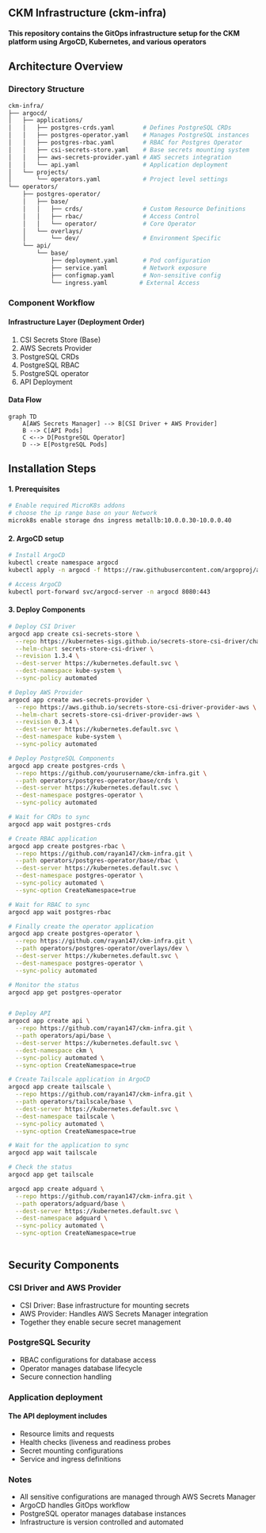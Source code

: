 ## CKM Infrastructure (ckm-infra)

#### This repository contains the GitOps infrastructure setup for the CKM platform using ArgoCD, Kubernetes, and various operators

## Architecture Overview

### Directory Structure

```bash
ckm-infra/
├── argocd/
│   ├── applications/
│   │   ├── postgres-crds.yaml        # Defines PostgreSQL CRDs
│   │   ├── postgres-operator.yaml    # Manages PostgreSQL instances
│   │   ├── postgres-rbac.yaml        # RBAC for Postgres Operator
│   │   ├── csi-secrets-store.yaml    # Base secrets mounting system
│   │   ├── aws-secrets-provider.yaml # AWS secrets integration
│   │   └── api.yaml                  # Application deployment
│   └── projects/
│       └── operators.yaml            # Project level settings
└── operators/
    ├── postgres-operator/
    │   ├── base/
    │   │   ├── crds/                 # Custom Resource Definitions
    │   │   ├── rbac/                 # Access Control
    │   │   └── operator/             # Core Operator
    │   └── overlays/
    │       └── dev/                  # Environment Specific
    └── api/
        └── base/
            ├── deployment.yaml       # Pod configuration
            ├── service.yaml          # Network exposure
            ├── configmap.yaml        # Non-sensitive config
            └── ingress.yaml         # External Access
```

### Component Workflow

#### Infrastructure Layer (Deployment Order)

1. CSI Secrets Store (Base)
2. AWS Secrets Provider
3. PostgreSQL CRDs
4. PostgreSQL RBAC
5. PostgreSQL operator
6. API Deployment

#### Data Flow

```mermaid
graph TD
    A[AWS Secrets Manager] --> B[CSI Driver + AWS Provider]
    B --> C[API Pods]
    C <--> D[PostgreSQL Operator]
    D --> E[PostgreSQL Pods]
```

## Installation Steps

#### 1. Prerequisites

```bash
# Enable required MicroK8s addons
# choose the ip range base on your Network
microk8s enable storage dns ingress metallb:10.0.0.30-10.0.0.40
```

#### 2. ArgoCD setup

```bash
# Install ArgoCD
kubectl create namespace argocd
kubectl apply -n argocd -f https://raw.githubusercontent.com/argoproj/argo-cd/stable/manifests/install.yaml

# Access ArgoCD
kubectl port-forward svc/argocd-server -n argocd 8080:443
```

#### 3. Deploy Components

```bash
# Deploy CSI Driver
argocd app create csi-secrets-store \
  --repo https://kubernetes-sigs.github.io/secrets-store-csi-driver/charts \
  --helm-chart secrets-store-csi-driver \
  --revision 1.3.4 \
  --dest-server https://kubernetes.default.svc \
  --dest-namespace kube-system \
  --sync-policy automated

# Deploy AWS Provider
argocd app create aws-secrets-provider \
  --repo https://aws.github.io/secrets-store-csi-driver-provider-aws \
  --helm-chart secrets-store-csi-driver-provider-aws \
  --revision 0.3.4 \
  --dest-server https://kubernetes.default.svc \
  --dest-namespace kube-system \
  --sync-policy automated

# Deploy PostgreSQL Components
argocd app create postgres-crds \
  --repo https://github.com/yourusername/ckm-infra.git \
  --path operators/postgres-operator/base/crds \
  --dest-server https://kubernetes.default.svc \
  --dest-namespace postgres-operator \
  --sync-policy automated

# Wait for CRDs to sync
argocd app wait postgres-crds

# Create RBAC application
argocd app create postgres-rbac \
  --repo https://github.com/rayan147/ckm-infra.git \
  --path operators/postgres-operator/base/rbac \
  --dest-server https://kubernetes.default.svc \
  --dest-namespace postgres-operator \
  --sync-policy automated \
  --sync-option CreateNamespace=true

# Wait for RBAC to sync
argocd app wait postgres-rbac

# Finally create the operator application
argocd app create postgres-operator \
  --repo https://github.com/rayan147/ckm-infra.git \
  --path operators/postgres-operator/overlays/dev \
  --dest-server https://kubernetes.default.svc \
  --dest-namespace postgres-operator \
  --sync-policy automated

# Monitor the status
argocd app get postgres-operator


# Deploy API 
argocd app create api \
  --repo https://github.com/rayan147/ckm-infra.git \
  --path operators/api/base \
  --dest-server https://kubernetes.default.svc \
  --dest-namespace ckm \
  --sync-policy automated \
  --sync-option CreateNamespace=true

# Create Tailscale application in ArgoCD
argocd app create tailscale \
  --repo https://github.com/rayan147/ckm-infra.git \
  --path operators/tailscale/base \
  --dest-server https://kubernetes.default.svc \
  --dest-namespace tailscale \
  --sync-policy automated \
  --sync-option CreateNamespace=true

# Wait for the application to sync
argocd app wait tailscale

# Check the status
argocd app get tailscale

argocd app create adguard \
  --repo https://github.com/rayan147/ckm-infra.git \
  --path operators/adguard/base \
  --dest-server https://kubernetes.default.svc \
  --dest-namespace adguard \
  --sync-policy automated \
  --sync-option CreateNamespace=true
  

```

## Security Components

### CSI Driver and AWS Provider

- CSI Driver: Base infrastructure for mounting secrets
- AWS Provider: Handles AWS Secrets Manager integration
- Together they enable secure secret management

### PostgreSQL Security

- RBAC configurations for database access
- Operator manages database lifecycle
- Secure connection handling

### Application deployment

#### The API deployment includes

- Resource limits and requests
- Health checks (liveness and readiness probes
- Secret mounting configurations
- Service and ingress definitions

### Notes

- All sensitive configurations are managed through AWS Secrets Manager
- ArgoCD handles GitOps workflow
- PostgreSQL operator manages database instances
- Infrastructure is version controlled and automated
